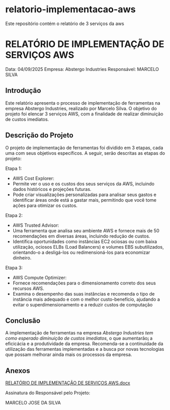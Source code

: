 # relatorio-implementacao-aws
Este repositório contém o relatório de 3 serviços da aws

# RELATÓRIO DE IMPLEMENTAÇÃO DE SERVIÇOS AWS

Data: 04/09/2025
Empresa: Abstergo Industries 
Responsável: MARCELO SILVA

## Introdução
Este relatório apresenta o processo de implementação de ferramentas na empresa Abstergo Industries, realizado por Marcelo Silva. O objetivo do projeto foi elencar 3 serviços AWS, com a finalidade de realizar diminuição de custos imediatos.

## Descrição do Projeto
O projeto de implementação de ferramentas foi dividido em 3 etapas, cada uma com seus objetivos específicos. A seguir, serão descritas as etapas do projeto:

Etapa 1: 
- AWS Cost Explorer:
- Permite ver o uso e os custos dos seus serviços da AWS, incluindo dados históricos e projeções futuras.
- Pode criar visualizações personalizadas para analisar seus gastos e identificar áreas onde está a gastar mais, permitindo que você tome ações para otimizar os custos.

Etapa 2: 
- AWS Trusted Advisor:
- Uma ferramenta que analisa seu ambiente AWS e fornece mais de 50 recomendações em diversas áreas, incluindo redução de custos.
- Identifica oportunidades como instâncias EC2 ociosas ou com baixa utilização, ociosos ELBs (Load Balancers) e volumes EBS subutilizados, orientando-o a desligá-los ou redimensioná-los para economizar dinheiro.

Etapa 3: 
- AWS Compute Optimizer:
- Fornece recomendações para o dimensionamento correto dos seus recursos AWS.
- Examina o desempenho das suas instâncias e recomenda o tipo de instância mais adequado e com o melhor custo-benefício, ajudando a evitar o superdimensionamento e a reduzir custos de computação



## Conclusão
A implementação de ferramentas na empresa *Abstergo Industries tem como esperado diminuição de custos imediatos*, o que aumentarão¡ a eficicácia e a produtividade da empresa. Recomenda-se a continuidade da utilização das ferramentas implementadas e a busca por novas tecnologias que possam melhorar ainda mais os processos da empresa.

## Anexos

[RELATÓRIO DE IMPLEMENTAÇÃO DE SERVIÇOS AWS.docx](https://github.com/user-attachments/files/22152232/RELATORIO.DE.IMPLEMENTACAO.DE.SERVICOS.AWS.docx)


Assinatura do Responsável pelo Projeto:

MARCELO JOSE DA SILVA
